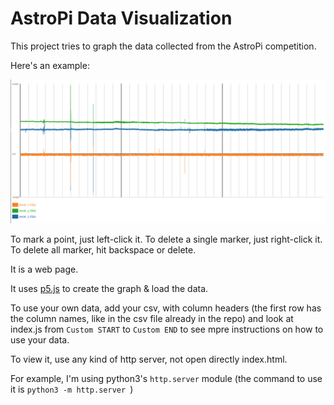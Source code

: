 # AstroPi Data Visualization

This project tries to graph the data collected from the AstroPi competition.

Here's an example:

![Graph example image](graph_example.png)

To mark a point, just left-click it.
To delete a single marker, just right-click it.
To delete all marker, hit backspace or delete.

It is a web page.

It uses [p5.js](https://p5js.org) to create the graph & load the data.

To use your own data, add your csv, with column headers (the first row has the column names, like in the csv file already in the repo) and look at index.js from `Custom START` to `Custom END` to see mpre instructions on how to use your data.



To view it, use any kind of http server, not open directly index.html.

For example, I'm using python3's `http.server` module (the command to use it is `python3 -m http.server `)
